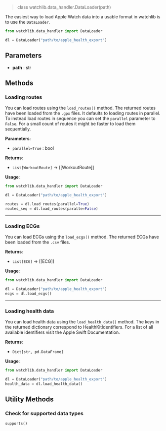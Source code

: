 > class watchlib.data_handler.DataLoader(path)

The easiest way to load Apple Watch data into a usable format in watchlib is to use the `DataLoader`.

```python
from watchlib.data_handler import DataLoader

dl = DataLoader("path/to/apple_health_export")
```

## Parameters
- **path** : str
## Methods
### Loading routes
You can load routes using the `load_routes()` method. The returned routes have been loaded from the `.gpx` files.
It defaults to loading routes in parallel. To instead load routes in sequence you can set the `parallel` parameter to `False`. For a small count of routes it might be faster to load them sequentially.

**Parameters**:
- `parallel=True` : bool

**Returns**: 
- `List[WorkoutRoute]` → [[WorkoutRoute]]

**Usage**:
```python
from watchlib.data_handler import DataLoader 

dl = DataLoader("path/to/apple_health_export")

routes = dl.load_routes(parallel=True) 
routes_seq = dl.load_routes(paralle=False)
```

---

### Loading ECGs
You can load ECGs using the `load_ecgs()` method. The returned ECGs have been loaded from the `.csv` files.

**Returns**: 
- `List[ECG]` → [[ECG]]

**Usage**:
```python
from watchlib.data_handler import DataLoader 

dl = DataLoader("path/to/apple_health_export")
ecgs = dl.load_ecgs()
```

---

### Loading health data
You can load health data using the `load_health_data()` method. The keys in the returned dictionary correspond to HealthKitIdentifiers. For a list of all available identifiers visit the Apple Swift Documentation.

**Returns**: 
- `Dict[str, pd.DataFrame]`

**Usage**:
```python
from watchlib.data_handler import DataLoader 

dl = DataLoader("path/to/apple_health_export")
health_data = dl.load_health_data()
```


## Utility Methods

### Check for supported data types
`supports()`
